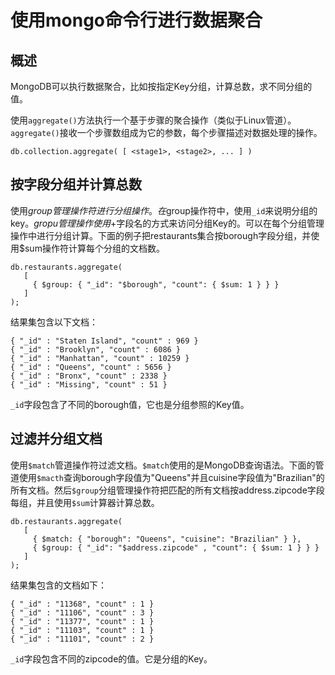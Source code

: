 # 使用mongo命令行进行数据聚合 #

## 概述 ##

MongoDB可以执行数据聚合，比如按指定Key分组，计算总数，求不同分组的值。

使用`aggregate()`方法执行一个基于步骤的聚合操作（类似于Linux管道）。`aggregate()`接收一个步骤数组成为它的参数，每个步骤描述对数据处理的操作。

```
db.collection.aggregate( [ <stage1>, <stage2>, ... ] )
```

## 按字段分组并计算总数 ##

使用$group管理操作符进行分组操作。在$group操作符中，使用`_id`来说明分组的key。$gropu管理操作使用$+字段名的方式来访问分组Key的。可以在每个分组管理操作中进行分组计算。下面的例子把restaurants集合按borough字段分组，并使用$sum操作符计算每个分组的文档数。

```
db.restaurants.aggregate(
   [
     { $group: { "_id": "$borough", "count": { $sum: 1 } } }
   ]
);
```

结果集包含以下文档：
```
{ "_id" : "Staten Island", "count" : 969 }
{ "_id" : "Brooklyn", "count" : 6086 }
{ "_id" : "Manhattan", "count" : 10259 }
{ "_id" : "Queens", "count" : 5656 }
{ "_id" : "Bronx", "count" : 2338 }
{ "_id" : "Missing", "count" : 51 }
```

`_id`字段包含了不同的borough值，它也是分组参照的Key值。

## 过滤并分组文档 ##

使用`$match`管道操作符过滤文档。`$match`使用的是MongoDB查询语法。下面的管道使用`$macth`查询borough字段值为"Queens"并且cuisine字段值为"Brazilian"的所有文档。然后`$group`分组管理操作符把匹配的所有文档按address.zipcode字段每组，并且使用`$sum`计算器计算总数。

```
db.restaurants.aggregate(
   [
     { $match: { "borough": "Queens", "cuisine": "Brazilian" } },
     { $group: { "_id": "$address.zipcode" , "count": { $sum: 1 } } }
   ]
);
```

结果集包含的文档如下：

```
{ "_id" : "11368", "count" : 1 }
{ "_id" : "11106", "count" : 3 }
{ "_id" : "11377", "count" : 1 }
{ "_id" : "11103", "count" : 1 }
{ "_id" : "11101", "count" : 2 }
```

`_id`字段包含不同的zipcode的值。它是分组的Key。